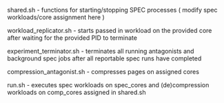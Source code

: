 
shared.sh - functions for starting/stopping SPEC processes ( modify spec workloads/core assignment here )

workload\_replicator.sh - starts passed in workload on the provided core after waiting for the provided PID to terminate

experiment\_terminator.sh - terminates all running antagonists and background spec jobs after all reportable spec runs have completed

compression\_antagonist.sh - compresses pages on assigned cores

run.sh - executes spec workloads on spec\_cores and (de)compression workloads on comp\_cores assigned in shared.sh 

